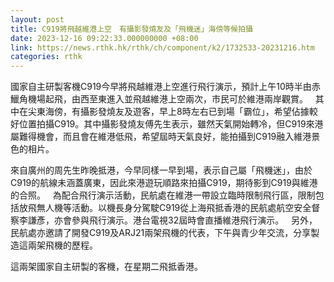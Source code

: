 ```yaml
---
layout: post
title: C919將飛越維港上空　有攝影發燒友及「飛機迷」海傍等候拍攝
date: 2023-12-16 09:22:33.000000000 +08:00
link: https://news.rthk.hk/rthk/ch/component/k2/1732533-20231216.htm
categories: rthk
---
```


國家自主研製客機C919今早將飛越維港上空進行飛行演示，預計上午10時半由赤鱲角機場起飛，由西至東進入並飛越維港上空兩次，市民可於維港兩岸觀賞。
 
其中在尖東海傍，有攝影發燒友及遊客，早上8時左右已到場「霸位」，希望佔據較好位置拍攝C919。其中攝影發燒友傅先生表示，雖然天氣開始轉冷，但C919來港屬難得機會，而且會在維港低飛，希望屆時天氣良好，能拍攝到C919融入維港景色的相片。

來自廣州的周先生昨晚抵港，今早同樣一早到場，表示自己屬「飛機迷」，由於C919的航線未涵蓋廣東，因此來港遊玩順路來拍攝C919，期待影到C919與維港的合照。
 
為配合飛行演示活動，民航處在維港一帶設立臨時限制飛行區，限制包括放飛無人機等活動。以機長身分駕駛C919從上海飛抵香港的民航處航空安全督察李謙彥，亦會參與飛行演示。港台電視32屆時會直播維港飛行演示。
 
另外，民航處亦邀請了開發C919及ARJ21兩架飛機的代表，下午與青少年交流，分享製造這兩架飛機的歷程。

這兩架國家自主研製的客機，在星期二飛抵香港。
